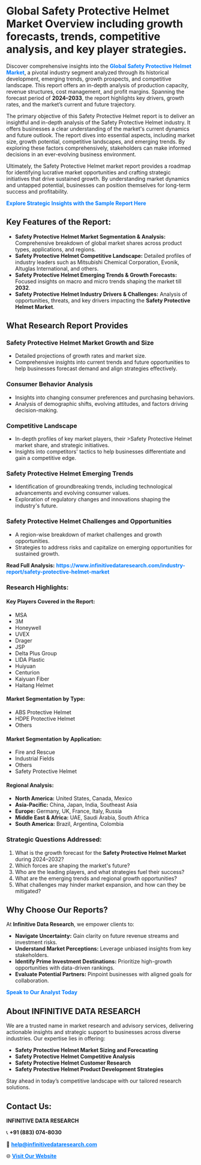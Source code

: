 <h1>Global Safety Protective Helmet Market Overview including growth forecasts, trends, competitive analysis, and key player strategies.</h1>
<p>
Discover comprehensive insights into the 
<a href="https://www.infinitivedataresearch.com/industry-report/safety-protective-helmet-market" rel="dofollow" style="color: #007BFF; text-decoration: none;"><strong>Global Safety Protective Helmet Market</strong></a>, a pivotal industry segment analyzed through its historical development, emerging trends, growth prospects, and competitive landscape. This report offers an in-depth analysis of production capacity, revenue structures, cost management, and profit margins. Spanning the forecast period of <strong>2024–2033</strong>, the report highlights key drivers, growth rates, and the market’s current and future trajectory.
</p>
<p>
The primary objective of this Safety Protective Helmet report is to deliver an insightful and in-depth analysis of the Safety Protective Helmet industry. It offers businesses a clear understanding of the market's current dynamics and future outlook. The report dives into essential aspects, including market size, growth potential, competitive landscapes, and emerging trends. By exploring these factors comprehensively, stakeholders can make informed decisions in an ever-evolving business environment.
</p>
<p>
Ultimately, the Safety Protective Helmet market report provides a roadmap for identifying lucrative market opportunities and crafting strategic initiatives that drive sustained growth. By understanding market dynamics and untapped potential, businesses can position themselves for long-term success and profitability.
</p>
<p>
<a href="https://www.infinitivedataresearch.com/request-sample/reportId=101800" style="color: #007BFF; text-decoration: none;"><strong>Explore Strategic Insights with the Sample Report Here</strong></a>
</p>

<h2>Key Features of the Report:</h2>
<ul>
<li><strong>Safety Protective Helmet Market Segmentation & Analysis:</strong> Comprehensive breakdown of global market shares across product types, applications, and regions.</li>
<li><strong>Safety Protective Helmet Competitive Landscape:</strong> Detailed profiles of industry leaders such as Mitsubishi Chemical Corporation, Evonik, Altuglas International, and others.</li>
<li><strong>Safety Protective Helmet Emerging Trends & Growth Forecasts:</strong> Focused insights on macro and micro trends shaping the market till <strong>2032</strong>.</li>
<li><strong>Safety Protective Helmet Industry Drivers & Challenges:</strong> Analysis of opportunities, threats, and key drivers impacting the <strong>Safety Protective Helmet Market</strong>.</li>
</ul>

<h2>What Research Report Provides</h2>
<h3>Safety Protective Helmet Market Growth and Size</h3>
<ul>
<li>Detailed projections of growth rates and market size.</li>
<li>Comprehensive insights into current trends and future opportunities to help businesses forecast demand and align strategies effectively.</li>
</ul>

<h3>Consumer Behavior Analysis</h3>
<ul>
<li>Insights into changing consumer preferences and purchasing behaviors.</li>
<li>Analysis of demographic shifts, evolving attitudes, and factors driving decision-making.</li>
</ul>

<h3>Competitive Landscape</h3>
<ul>
<li>In-depth profiles of key market players, their >Safety Protective Helmet market share, and strategic initiatives.</li>
<li>Insights into competitors' tactics to help businesses differentiate and gain a competitive edge.</li>
</ul>

<h3>Safety Protective Helmet Emerging Trends</h3>
<ul>
<li>Identification of groundbreaking trends, including technological advancements and evolving consumer values.</li>
<li>Exploration of regulatory changes and innovations shaping the industry's future.</li>
</ul>

<h3>Safety Protective Helmet Challenges and Opportunities</h3>
<ul>
<li>A region-wise breakdown of market challenges and growth opportunities.</li>
<li>Strategies to address risks and capitalize on emerging opportunities for sustained growth.</li>
</ul>
<p><strong>Read Full Analysis:</strong> <a href="https://www.infinitivedataresearch.com/industry-report/safety-protective-helmet-market" rel="dofollow" style="color: #007BFF; text-decoration: none;"><strong>https://www.infinitivedataresearch.com/industry-report/safety-protective-helmet-market</strong></a></p>
<h3>Research Highlights:</h3>
<h4>Key Players Covered in the Report:</h4>
<ul><li>MSA</li><li>3M</li><li>Honeywell</li><li>UVEX</li><li>Drager</li><li>JSP</li><li>Delta Plus Group</li><li>LIDA Plastic</li><li>Huiyuan</li><li>Centurion</li><li>Kaiyuan Fiber</li><li>Haitang Helmet</li></ul>
<h4>Market Segmentation by Type:</h4>
<ul><li>ABS Protective Helmet</li><li>HDPE Protective Helmet</li><li>Others</li></ul>
<h4>Market Segmentation by Application:</h4>
<ul><li>Fire and Rescue</li><li>Industrial Fields</li><li>Others</li><li>Safety Protective Helmet</li></ul>

<h4>Regional Analysis:</h4>
<ul>
<li><strong>North America:</strong> United States, Canada, Mexico</li>
<li><strong>Asia-Pacific:</strong> China, Japan, India, Southeast Asia</li>
<li><strong>Europe:</strong> Germany, UK, France, Italy, Russia</li>
<li><strong>Middle East & Africa:</strong> UAE, Saudi Arabia, South Africa</li>
<li><strong>South America:</strong> Brazil, Argentina, Colombia</li>
</ul>

<h3>Strategic Questions Addressed:</h3>
<ol>
<li>What is the growth forecast for the <strong>Safety Protective Helmet Market</strong> during 2024–2032?</li>
<li>Which forces are shaping the market's future?</li>
<li>Who are the leading players, and what strategies fuel their success?</li>
<li>What are the emerging trends and regional growth opportunities?</li>
<li>What challenges may hinder market expansion, and how can they be mitigated?</li>
</ol>

<h2>Why Choose Our Reports?</h2>
<p>At <strong>Infinitive Data Research</strong>, we empower clients to:</p>
<ul>
<li><strong>Navigate Uncertainty:</strong> Gain clarity on future revenue streams and investment risks.</li>
<li><strong>Understand Market Perceptions:</strong> Leverage unbiased insights from key stakeholders.</li>
<li><strong>Identify Prime Investment Destinations:</strong> Prioritize high-growth opportunities with data-driven rankings.</li>
<li><strong>Evaluate Potential Partners:</strong> Pinpoint businesses with aligned goals for collaboration.</li>
</ul>
<p><a href="https://www.infinitivedataresearch.com/industry-report/safety-protective-helmet-market" rel="dofollow" style="color: #007BFF; text-decoration: none;"><strong>Speak to Our Analyst Today</strong></a></p>

<h2>About INFINITIVE DATA RESEARCH</h2>
<p>We are a trusted name in market research and advisory services, delivering actionable insights and strategic support to businesses across diverse industries. Our expertise lies in offering:</p>
<ul>
<li><strong>Safety Protective Helmet Market Sizing and Forecasting</strong></li>
<li><strong>Safety Protective Helmet Competitive Analysis</strong></li>
<li><strong>Safety Protective Helmet Customer Research</strong></li>
<li><strong>Safety Protective Helmet Product Development Strategies</strong></li>
</ul>
<p>Stay ahead in today’s competitive landscape with our tailored research solutions.</p>

<h2>Contact Us:</h2>
<p><strong>INFINITIVE DATA RESEARCH</strong></p>
<p>📞 <strong>+91 (883) 074-8030</strong></p>
<p>📧 <strong><a href="mailto:help@infinitivedataresearch.com" style="color: #007BFF;">help@infinitivedataresearch.com</a></strong></p>
<p>🌐 <strong><a href="https://www.infinitivedataresearch.com" rel="dofollow" style="color: #007BFF;">Visit Our Website</a></strong></p>